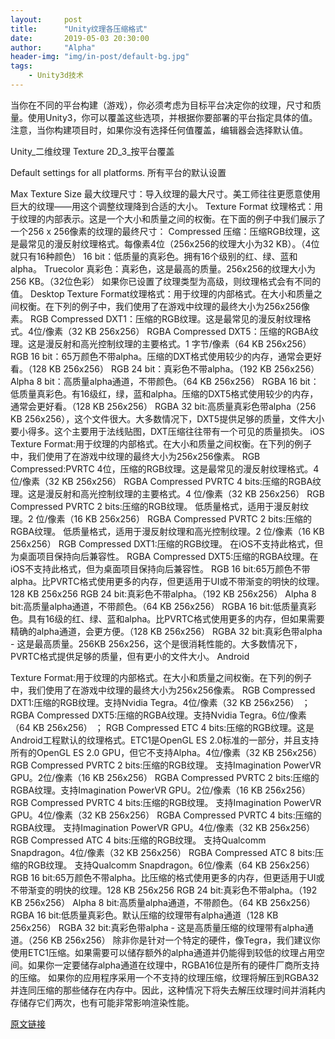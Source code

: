 ```yaml
---
layout:     post
title:      "Unity纹理各压缩格式"
date:       2019-05-03 20:30:00
author:     "Alpha"
header-img: "img/in-post/default-bg.jpg"
tags:
    - Unity3d技术
---
```



当你在不同的平台构建（游戏），你必须考虑为目标平台决定你的纹理，尺寸和质量。使用Unity3，你可以覆盖这些选项，并根据你要部署的平台指定具体的值。注意，当你构建项目时，如果你没有选择任何值覆盖，编辑器会选择默认值。

Unity_二维纹理 Texture 2D_3_按平台覆盖

Default settings for all platforms. 所有平台的默认设置



Max Texture Size 最大纹理尺寸：导入纹理的最大尺寸。美工师往往更愿意使用巨大的纹理——用这个调整纹理降到合适的大小。
Texture Format 纹理格式：用于纹理的内部表示。这是一个大小和质量之间的权衡。在下面的例子中我们展示了一个256 x 256像素的纹理的最终尺寸：
    Compressed 压缩：压缩RGB纹理，这是最常见的漫反射纹理格式。每像素4位（256x256的纹理大小为32 KB）。（4位就只有16种颜色）
    16 bit：低质量的真彩色。拥有16个级别的红、绿、蓝和alpha。
    Truecolor 真彩色：真彩色，这是最高的质量。256x256的纹理大小为256 KB。（32位色彩）
如果你已设置了纹理类型为高级，则纹理格式会有不同的值。
Desktop
Texture Format纹理格式：用于纹理的内部格式。在大小和质量之间权衡。在下列的例子中，我们使用了在游戏中纹理的最终大小为256x256像素。
    RGB Compressed DXT1：压缩的RGB纹理。这是最常见的漫反射纹理格式。4位/像素（32 KB 256x256）
    RGBA Compressed DXT5：压缩的RGBA纹理。这是漫反射和高光控制纹理的主要格式。1 字节/像素（64 KB 256x256）
    RGB 16 bit：65万颜色不带alpha。压缩的DXT格式使用较少的内存，通常会更好看。（128 KB 256x256）
    RGB 24 bit：真彩色不带alpha。（192 KB 256x256）
    Alpha 8 bit：高质量alpha通道，不带颜色。（64 KB 256x256）
    RGBA 16 bit：低质量真彩色。有16级红，绿，蓝和alpha。压缩的DXT5格式使用较少的内存，通常会更好看。（128 KB 256x256）
    RGBA 32 bit:高质量真彩色带alpha（256 KB 256x256），这个文件很大。大多数情况下，DXT5提供足够的质量，文件大小要小得多。这个主要用于法线贴图，DXT压缩往往带有一个可见的质量损失。
iOS
Texture Format:用于纹理的内部格式。在大小和质量之间权衡。在下列的例子中，我们使用了在游戏中纹理的最终大小为256x256像素。
    RGB Compressed:PVRTC 4位，压缩的RGB纹理。这是最常见的漫反射纹理格式。4位/像素（32 KB 256x256）
    RGBA Compressed PVRTC 4 bits:压缩的RGBA纹理。这是漫反射和高光控制纹理的主要格式。4 位/像素（32 KB 256x256）
    RGB Compressed PVRTC 2 bits:压缩的RGB纹理。 低质量格式，适用于漫反射纹理。2 位/像素（16 KB 256x256）
    RGBA Compressed PVRTC 2 bits:压缩的RGBA纹理。 低质量格式，适用于漫反射纹理和高光控制纹理。2 位/像素（16 KB 256x256）
    RGB Compressed DXT1:压缩的RGB纹理。 在iOS不支持此格式，但为桌面项目保持向后兼容性。
    RGBA Compressed DXT5:压缩的RGBA纹理。在iOS不支持此格式，但为桌面项目保持向后兼容性。
    RGB 16 bit:65万颜色不带alpha。比PVRTC格式使用更多的内存，但更适用于UI或不带渐变的明快的纹理。128 KB 256x256
    RGB 24 bit:真彩色不带alpha。（192 KB 256x256）
    Alpha 8 bit:高质量alpha通道，不带颜色。（64 KB 256x256）
    RGBA 16 bit:低质量真彩色。具有16级的红、绿、蓝和alpha。比PVRTC格式使用更多的内存，但如果需要精确的alpha通道，会更方便。（128 KB 256x256）
    RGBA 32 bit:真彩色带alpha - 这是最高质量。256KB 256x256，这个是很消耗性能的。大多数情况下，PVRTC格式提供足够的质量，但有更小的文件大小。
Android

Texture Format:用于纹理的内部格式。在大小和质量之间权衡。在下列的例子中，我们使用了在游戏中纹理的最终大小为256x256像素。
    RGB Compressed DXT1:压缩的RGB纹理。支持Nvidia Tegra。4位/像素（32 KB 256x256） ；
    RGBA Compressed DXT5:压缩的RGBA纹理。支持Nvidia Tegra。6位/像素（64 KB 256x256） ；
    RGB Compressed ETC 4 bits:压缩的RGB纹理。这是Android工程默认的纹理格式。ETC1是OpenGL ES 2.0标准的一部分，并且支持所有的OpenGL ES 2.0 GPU，但它不支持Alpha。4位/像素（32 KB 256x256）
    RGB Compressed PVRTC 2 bits:压缩的RGB纹理。 支持Imagination PowerVR GPU。2位/像素（16 KB 256x256）
    RGBA Compressed PVRTC 2 bits:压缩的RGBA纹理。支持Imagination PowerVR GPU。2位/像素（16 KB 256x256）
    RGB Compressed PVRTC 4 bits:压缩的RGB纹理。 支持Imagination PowerVR GPU。4位/像素（32 KB 256x256）
    RGBA Compressed PVRTC 4 bits:压缩的RGBA纹理。 支持Imagination PowerVR GPU。4位/像素（32 KB 256x256）
    RGB Compressed ATC 4 bits:压缩的RGB纹理。 支持Qualcomm Snapdragon。4位/像素（32 KB 256x256）
    RGBA Compressed ATC 8 bits:压缩的RGB纹理。 支持Qualcomm Snapdragon。6位/像素（64 KB 256x256）
    RGB 16 bit:65万颜色不带alpha。比压缩的格式使用更多的内存，但更适用于UI或不带渐变的明快的纹理。128 KB 256x256
    RGB 24 bit:真彩色不带alpha。（192 KB 256x256）
    Alpha 8 bit:高质量alpha通道，不带颜色。（64 KB 256x256）
    RGBA 16 bit:低质量真彩色。默认压缩的纹理带有alpha通道（128 KB 256x256）
    RGBA 32 bit:真彩色带alpha - 这是高质量压缩的纹理带有alpha通道。（256 KB 256x256）
       除非你是针对一个特定的硬件，像Tegra，我们建议你使用ETC1压缩。如果需要可以储存额外的alpha通道并仍能得到较低的纹理占用空间。如果你一定要储存alpha通道在纹理中，RGBA16位是所有的硬件​​厂商所支持的压缩。
       如果你的应用程序采用一个不支持的纹理压缩，纹理将解压到RGBA32并连同压缩的那些储存在内存中。因此，这种情况下将失去解压纹理时间并消耗内存储存它们两次，也有可能非常影响渲染性能。
       
[原文链接](https://gameinstitute.qq.com/community/detail/119104)
